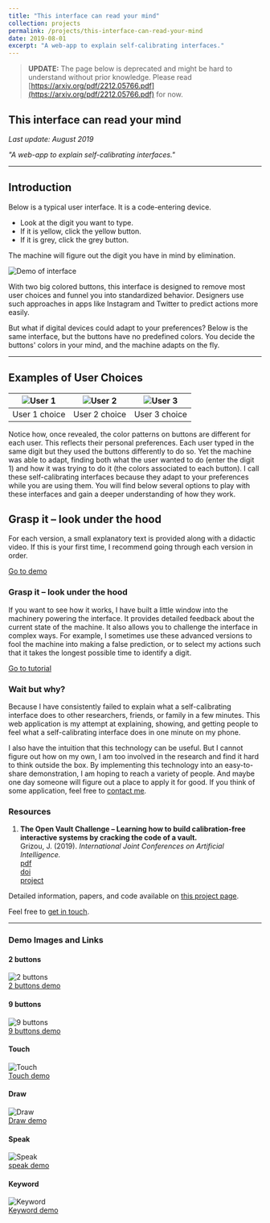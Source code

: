 ```yaml
---
title: "This interface can read your mind"
collection: projects
permalink: /projects/this-interface-can-read-your-mind
date: 2019-08-01
excerpt: "A web-app to explain self-calibrating interfaces."
---
```


> **UPDATE:** The page below is deprecated and might be hard to understand without prior knowledge. Please read [https://arxiv.org/pdf/2212.05766.pdf](https://arxiv.org/pdf/2212.05766.pdf) for now.

## This interface can read your mind  
*Last update: August 2019*  

*"A web-app to explain self-calibrating interfaces."*

---

## Introduction

Below is a typical user interface. It is a code-entering device.  
- Look at the digit you want to type.  
- If it is yellow, click the yellow button.  
- If it is grey, click the grey button.  

The machine will figure out the digit you have in mind by elimination.

![Demo of interface](https://jgrizou.com/wp-content/uploads/2022/11/demo_1x2_2.gif)

With two big colored buttons, this interface is designed to remove most user choices and funnel you into standardized behavior. Designers use such approaches in apps like Instagram and Twitter to predict actions more easily.

But what if digital devices could adapt to your preferences? Below is the same interface, but the buttons have no predefined colors. You decide the buttons' colors in your mind, and the machine adapts on the fly.

---

## Examples of User Choices

| ![User 1](https://jgrizou.com/wp-content/uploads/2022/11/demo_3x3_fullpad_1.gif) | ![User 2](https://jgrizou.com/wp-content/uploads/2022/11/demo_3x3_fullpad_2.gif) | ![User 3](https://jgrizou.com/wp-content/uploads/2022/11/demo_3x3_fullpad_3.gif) |
|:---------------------------------------------:|:---------------------------------------------:|:---------------------------------------------:|
| User 1 choice                                 | User 2 choice                                 | User 3 choice                                 |

Notice how, once revealed, the color patterns on buttons are different for each user. This reflects their personal preferences. Each user typed in the same digit but they used the buttons differently to do so. Yet the machine was able to adapt, finding both what the user wanted to do (enter the digit 1) and how it was trying to do it (the colors associated to each button). I call these self-calibrating interfaces because they adapt to your preferences while you are using them. You will find below several options to play with these interfaces and gain a deeper understanding of how they work.

## Grasp it – look under the hood

For each version, a small explanatory text is provided along with a didactic video. If this is your first time, I recommend going through each version in order.

[Go to demo](https://jgrizou.com/projects/vault/demo)

### Grasp it – look under the hood

If you want to see how it works, I have built a little window into the machinery powering the interface. It provides detailed feedback about the current state of the machine. It also allows you to challenge the interface in complex ways. For example, I sometimes use these advanced versions to fool the machine into making a false prediction, or to select my actions such that it takes the longest possible time to identify a digit.

[Go to tutorial](https://jgrizou.com/contact/projects/vault/tuto)

### Wait but why?

Because I have consistently failed to explain what a self-calibrating interface does to other researchers, friends, or family in a few minutes. This web application is my attempt at explaining, showing, and getting people to feel what a self-calibrating interface does in one minute on my phone.

I also have the intuition that this technology can be useful. But I cannot figure out how on my own, I am too involved in the research and find it hard to think outside the box. By implementing this technology into an easy-to-share demonstration, I am hoping to reach a variety of people. And maybe one day someone will figure out a place to apply it for good. If you think of some application, feel free to [contact me](https://jgrizou.com/contact/).

### Resources

1. **The Open Vault Challenge – Learning how to build calibration-free interactive systems by cracking the code of a vault.**  
   Grizou, J. (2019). *International Joint Conferences on Artificial Intelligence.*  
   [pdf](https://arxiv.org/pdf/1906.02485.pdf)  
   [doi](https://doi.org/10.24963/ijcai.2019/942)  
   [project](https://jgrizou.github.io/website/projects/vault)

Detailed information, papers, and code available on [this project page](https://jgrizou.com/projects/thesis).

Feel free to [get in touch](https://jgrizou.com/contact/).

---

### Demo Images and Links

#### 2 buttons  
![2 buttons](https://jgrizou.com/wp-content/uploads/2022/11/demo_1x2_2-1.gif)  
[2 buttons demo](https://jgrizou.com/projects/vault/demo/1x2/)

#### 9 buttons  
![9 buttons](https://jgrizou.com/wp-content/uploads/2022/11/demo_3x3_fullpad_1.gif)  
[9 buttons demo](https://jgrizou.com/projects/vault/demo/3x3/)

#### Touch  
![Touch](https://jgrizou.com/wp-content/uploads/2022/11/demo_touch_1.gif)  
[Touch demo](https://jgrizou.com/projects/vault/demo/1x2/)

#### Draw  
![Draw](https://jgrizou.com/wp-content/uploads/2022/11/demo_draw_1.gif)  
[Draw demo](https://jgrizou.com/projects/vault/demo/1x2/)

#### Speak  
![Speak](https://jgrizou.com/wp-content/uploads/2022/11/demo_audio_1.gif)  
[speak demo](https://jgrizou.com/projects/vault/demo/1x2/)

#### Keyword  
![Keyword](https://jgrizou.com/wp-content/uploads/2022/11/demo_keyboard_1.gif)  
[Keyword demo](https://jgrizou.com/projects/vault/demo/1x2/)

